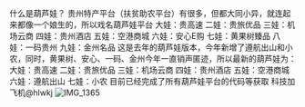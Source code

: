 什么是葫芦娃？
贵州特产平台（扶贫助农平台）有很多，但都大同小异，就连起来都像一个娘生的，所以戏名葫芦娃平台
大娃：贵高速
二娃：贵旅优品
三娃：机场云商
四娃：贵州酒店
五娃：空港商城
六娃：安心E购
七娃：黄果树臻品
八娃：一码贵州
九娃：金州名品
这是去年的葫芦娃版本，今年新增了遵航出山和小农，同时，黄果树、安心、一码、金州今年一直销声匿迹，所以最新的葫芦娃为：
大娃：贵高速
二娃：贵旅优品
三娃：机场云商
四娃：贵州酒店
五娃：空港商城
六娃：遵航出山
七娃：小农
目前已经完成了所有葫芦娃平台的代码等获取
科技加飞机@hlwkj
![IMG_1365](https://github.com/hlwtl/hlwyy/assets/166730822/f8e85ec8-b3c4-4c1d-ba2b-d17cec1714db)
